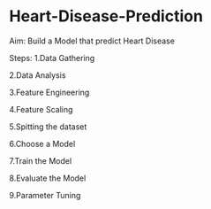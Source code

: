 # Heart-Disease-Prediction

Aim:
Build a Model that predict Heart Disease

Steps:
1.Data Gathering

2.Data Analysis

3.Feature Engineering

4.Feature Scaling

5.Spitting the dataset

6.Choose a Model

7.Train the Model

8.Evaluate the Model

9.Parameter Tuning
